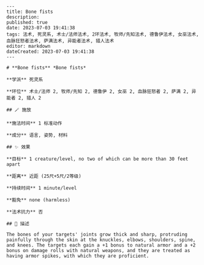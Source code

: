
    ---
    title: Bone fists
    description: 
    published: true
    date: 2023-07-03 19:41:38
    tags: 法术, 死灵系, 术士/法师法术, 2环法术, 牧师/先知法术, 德鲁伊法术, 女巫法术, 血脉狂怒者法术, 萨满法术, 异能者法术, 猎人法术
    editor: markdown
    dateCreated: 2023-07-03 19:41:38
    ---

    # **Bone fists** *Bone fists*

    **学派** 死灵系 

    **环位** 术士/法师 2, 牧师/先知 2, 德鲁伊 2, 女巫 2, 血脉狂怒者 2, 萨满 2, 异能者 2, 猎人 2

    ## 🪄 施放

    **施法时间** 1 标准动作

    **成分** 语言, 姿势, 材料

    ## ✨ 效果 

    **目标** 1 creature/level, no two of which can be more than 30 feet apart 

    **距离** 近距 (25尺+5尺/2等级)  

    **持续时间** 1 minute/level 

    **豁免** none (harmless)

    **法术抗力** 否

    ## 📖 描述

    The bones of your targets' joints grow thick and sharp, protruding painfully through the skin at the knuckles, elbows, shoulders, spine, and knees. The targets each gain a +1 bonus to natural armor and a +2 bonus on damage rolls with natural weapons, and they are treated as having armor spikes, with which they are proficient.
    